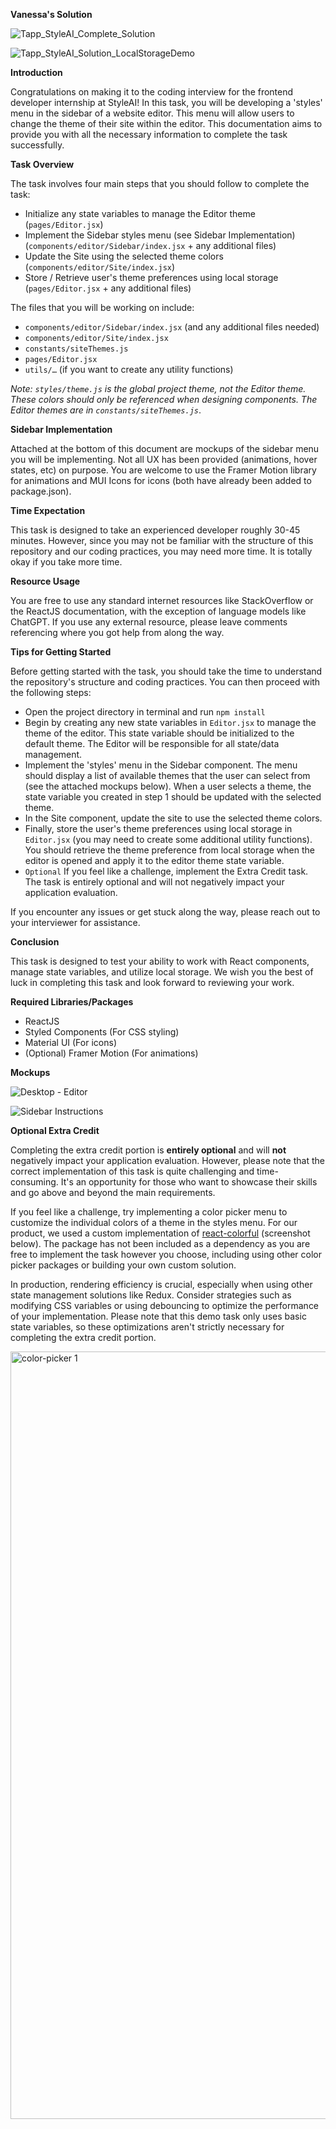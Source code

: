 **Vanessa's Solution**

![Tapp_StyleAI_Complete_Solution](https://github.com/vo120/tapp-frontend-interview-solution/assets/88854148/3d71f652-c6b0-4fef-9df5-e276c93b19a2)

![Tapp_StyleAI_Solution_LocalStorageDemo](https://github.com/vo120/tapp-frontend-interview-solution/assets/88854148/7cff647c-d0f0-4790-ad7b-4b1524687640)

**Introduction**

Congratulations on making it to the coding interview for the frontend developer internship at StyleAI! In this task, you will be developing a 'styles' menu in the sidebar of a website editor. This menu will allow users to change the theme of their site within the editor. This documentation aims to provide you with all the necessary information to complete the task successfully.

**Task Overview**

The task involves four main steps that you should follow to complete the task:
- Initialize any state variables to manage the Editor theme (`pages/Editor.jsx`)
- Implement the Sidebar styles menu (see Sidebar Implementation) (`components/editor/Sidebar/index.jsx` + any additional files)
- Update the Site using the selected theme colors (`components/editor/Site/index.jsx`)
- Store / Retrieve user's theme preferences using local storage (`pages/Editor.jsx` + any additional files)

The files that you will be working on include:
- `components/editor/Sidebar/index.jsx` (and any additional files needed)
- `components/editor/Site/index.jsx`
- `constants/siteThemes.js`
- `pages/Editor.jsx`
- `utils/…` (if you want to create any utility functions)

*Note: `styles/theme.js` is the global project theme, not the Editor theme. These colors should only be referenced when designing components. The Editor themes are in `constants/siteThemes.js`*.

**Sidebar Implementation**

Attached at the bottom of this document are mockups of the sidebar menu you will be implementing. Not all UX has been provided (animations, hover states, etc) on purpose. You are welcome to use the Framer Motion library for animations and MUI Icons for icons (both have already been added to package.json). 

**Time Expectation**

This task is designed to take an experienced developer roughly 30-45 minutes. However, since you may not be familiar with the structure of this repository and our coding practices, you may need more time. It is totally okay if you take more time.

**Resource Usage**

You are free to use any standard internet resources like StackOverflow or the ReactJS documentation, with the exception of language models like ChatGPT. If you use any external resource, please leave comments referencing where you got help from along the way.

**Tips for Getting Started**

Before getting started with the task, you should take the time to understand the repository's structure and coding practices. You can then proceed with the following steps:
- Open the project directory in terminal and run `npm install`
- Begin by creating any new state variables in `Editor.jsx` to manage the theme of the editor. This state variable should be initialized to the default theme. The Editor will be responsible for all state/data management.
- Implement the 'styles' menu in the Sidebar component. The menu should display a list of available themes that the user can select from (see the attached mockups below). When a user selects a theme, the state variable you created in step 1 should be updated with the selected theme.
- In the Site component, update the site to use the selected theme colors.
- Finally, store the user's theme preferences using local storage in `Editor.jsx` (you may need to create some additional utility functions). You should retrieve the theme preference from local storage when the editor is opened and apply it to the editor theme state variable.
- `Optional` If you feel like a challenge, implement the Extra Credit task. The task is entirely optional and will not negatively impact your application evaluation.

If you encounter any issues or get stuck along the way, please reach out to your interviewer for assistance.

**Conclusion**

This task is designed to test your ability to work with React components, manage state variables, and utilize local storage. We wish you the best of luck in completing this task and look forward to reviewing your work.

**Required Libraries/Packages**
- ReactJS
- Styled Components (For CSS styling)
- Material UI (For icons)
- (Optional) Framer Motion (For animations)

**Mockups**

![Desktop - Editor](https://user-images.githubusercontent.com/37320248/236958389-16c2afeb-76bc-404d-a643-5ecdb9301b50.png)

![Sidebar Instructions](https://user-images.githubusercontent.com/37320248/236958398-d0deb063-51f8-4f13-b41c-ad8e28a10b09.png)

**Optional Extra Credit**

Completing the extra credit portion is **entirely optional** and will **not** negatively impact your application evaluation. However, please note that the correct implementation of this task is quite challenging and time-consuming. It's an opportunity for those who want to showcase their skills and go above and beyond the main requirements.

If you feel like a challenge, try implementing a color picker menu to customize the individual colors of a theme in the styles menu. For our product, we used a custom implementation of [react-colorful](https://www.npmjs.com/package/react-colorful) (screenshot below). The package has not been included as a dependency as you are free to implement the task however you choose, including using other color picker packages or building your own custom solution.

In production, rendering efficiency is crucial, especially when using other state management solutions like Redux. Consider strategies such as modifying CSS variables or using debouncing to optimize the performance of your implementation. Please note that this demo task only uses basic state variables, so these optimizations aren't strictly necessary for completing the extra credit portion. 

<img width="1228" alt="color-picker 1" src="https://user-images.githubusercontent.com/37320248/236976486-ef022320-5679-4916-9f3f-7f5035335a9c.png">


